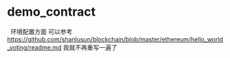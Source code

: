 # demo_contract
 
环境配置方面 可以参考
https://github.com/shanlusun/blockchain/blob/master/ethereum/hello_world_voting/readme.md
我就不再重写一遍了
